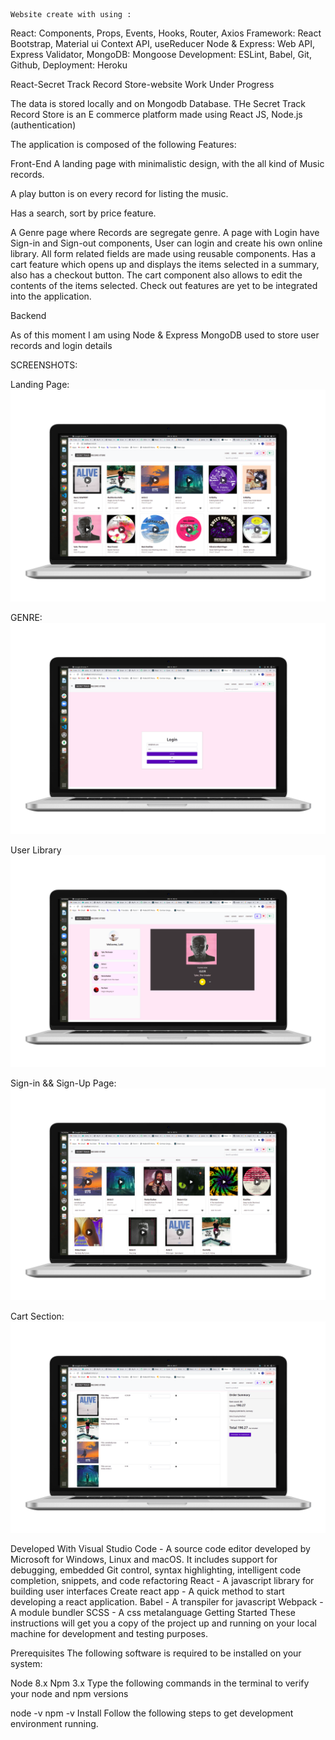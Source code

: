     Website create with using :

React: Components, Props, Events, Hooks, Router, Axios
Framework: React Bootstrap, Material ui
Context API, useReducer
Node & Express: Web API, Express Validator,
MongoDB: Mongoose
Development: ESLint, Babel, Git, Github,
Deployment: Heroku

React-Secret Track Record Store-website
Work Under Progress

The data is stored locally and on Mongodb Database.
THe Secret Track Record Store is an E commerce platform made using React JS, Node.js (authentication)

The application is composed of the following Features:

Front-End
A landing page with minimalistic design, with the all kind of Music records.

A play button is on every record for listing the music.

Has a search, sort by price feature.

A Genre page where Records are segregate genre.
A page with Login have Sign-in and Sign-out components, User can login and create his own online library.
All form related fields are made using reusable components.
Has a cart feature which opens up and displays the items selected in a summary, also has a checkout button.
The cart component also allows to edit the contents of the items selected.
Check out features are yet to be integrated into the application.

Backend

As of this moment I am using Node & Express
MongoDB used to store user records and login details

SCREENSHOTS:

Landing Page:
![Getting Started](./public/images/project-1.png)

GENRE:
![Getting Started](./public/images/project-2.png)

User Library
![Getting Started](./public/images/project-3.png)

Sign-in && Sign-Up Page:
![Getting Started](./public/images/project-4.png)

Cart Section:
![Getting Started](./public/images/project-5.png)

Developed With
Visual Studio Code - A source code editor developed by Microsoft for Windows, Linux and macOS. It includes support for debugging, embedded Git control, syntax highlighting, intelligent code completion, snippets, and code refactoring
React - A javascript library for building user interfaces
Create react app - A quick method to start developing a react application.
Babel - A transpiler for javascript
Webpack - A module bundler
SCSS - A css metalanguage
Getting Started
These instructions will get you a copy of the project up and running on your local machine for development and testing purposes.

Prerequisites
The following software is required to be installed on your system:

Node 8.x
Npm 3.x
Type the following commands in the terminal to verify your node and npm versions

node -v
npm -v
Install
Follow the following steps to get development environment running.
